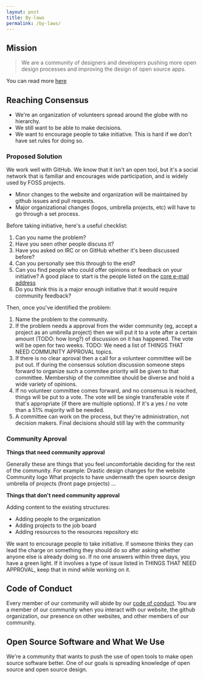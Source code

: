 ```yaml
---
layout: post
title: By-laws
permalink: /by-laws/
---
```

 
## Mission
 
> We are a community of designers and developers pushing more open design
> processes and improving the design of open source apps.

You can read more [here](/about/)

## Reaching Consensus
 
* We're an organization of volunteers spread around the globe with no hierarchy. 
* We still want to be able to make decisions.
* We want to encourage people to take initiative. This is hard if we don't have
  set rules for doing so.
 
### Proposed Solution
 
We work well with GitHub. We know that it isn't an open tool, but it's a social
network that is familiar and encourages wide participation, and is widely used
by FOSS projects. 
 
* Minor changes to the website and organization will be maintained by github
  issues and pull requests.
* Major organizational changes (logos, umbrella projects, etc) will have to go
  through a set process.
 
Before taking initiative, here's a useful checklist:

1. Can you name the problem?
2. Have you seen other people discuss it?
3. Have you asked on IRC or on GitHub whether it's been discussed before?
4. Can you personally see this through to the end?
5. Can you find people who could offer opinions or feedback on your
  initiative? A good place to start is the people listed on the [core e-mail address](https://github.com/opensourcedesign/organization/issues/63#issuecomment-293839577)
6. Do you think this is a major enough initiative that it would require
  community feedback?
 
Then, once you've identified the problem:
 
1. Name the problem to the community.
2. If the problem needs a approval from the wider community (eg, accept a
project as an umbrella project) then we will put it to a vote after a certain
amount (TODO: how long?) of discussion on it has happened.  The vote will be
open for two weeks.  TODO: We need a list of THINGS THAT NEED COMMUNITY APPROVAL
topics.
3. If there is no clear aproval then a call for a volunteer committee will be
put out.  If during the consensus solution discussion someone steps forward to
organize such a commitee priority will be given to that committee. Membership of
the committee should be diverse and hold a wide variety of opinions.
4. If no volunteer committee comes forward, and no consensus is reached,
things will be put to a vote. The vote will be single transferable vote if
that's appropriate (if there are multiple options). If it's a yes / no vote than
a 51% majority will be needed.
5. A committee can work on the process, but they're administration, not
decision makers.  Final decisions should still lay with the community

### Community Aproval
 
**Things that need community approval**

Generally these are things that you feel uncomfortable deciding for the rest of the community. 
For example: Drastic design changes for the website Community logo What projects to
have underneath the open source design umbrella of projects (front page
projects) …
 
**Things that don't need community approval**

Adding content to the existing structures: 
* Adding people to the organization 
* Adding projects to the job board
* Adding resources to the resources repository etc
  
We want to encourage people to take initiative. If someone thinks they can
lead the charge on something they should do  so after asking whether anyone else
is already doing so.  If no one answers within three days, you have a green
light. If it involves a type of issue listed in THINGS THAT NEED APPROVAL, keep
that in mind while working on it.
  
## Code of Conduct
 
Every member of our community will abide by our [code of
conduct](/code-of-conduct/). You are a member of our community when you interact
with our website, the github organization, our presence on other websites, and
other members of our community. 
 
## Open Source Software and What We Use
 
We're a community that wants to push the use of open tools to make open source
software better. One of our goals is spreading knowledge of open source and open
source design.
